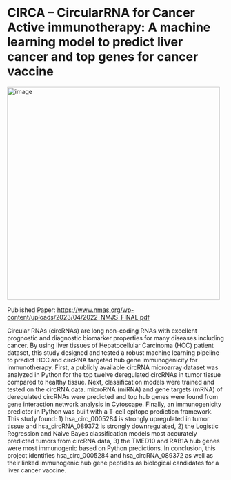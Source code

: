 # CIRCA – CircularRNA for Cancer Active immunotherapy: A machine learning model to predict liver cancer and top genes for cancer vaccine





<img width="493" alt="image" src="https://github.com/user-attachments/assets/820d338c-5e56-4f73-a4d8-e69115ffed9e" />



Published Paper: https://www.nmas.org/wp-content/uploads/2023/04/2022_NMJS_FINAL.pdf



Circular RNAs (circRNAs) are long non-coding RNAs with excellent prognostic and diagnostic biomarker properties for many diseases including cancer. By using liver tissues of Hepatocellular Carcinoma (HCC) patient dataset, this study designed and tested a robust machine learning pipeline to predict HCC and circRNA targeted hub gene immunogenicity for immunotherapy. First, a publicly available circRNA microarray dataset was analyzed in Python for the top twelve deregulated circRNAs in tumor tissue compared to healthy tissue. Next, classification models were trained and tested on the circRNA data. microRNA (miRNA) and gene targets (mRNA) of deregulated circRNAs were predicted and top hub genes were found from gene interaction network analysis in Cytoscape. Finally, an immunogenicity predictor in Python was built with a T-cell epitope prediction framework. This study found: 1) hsa_circ_0005284 is strongly upregulated in tumor tissue and hsa_circRNA_089372 is strongly downregulated, 2) the Logistic Regression and Naive Bayes classification models most accurately predicted tumors from circRNA data, 3) the TMED10 and RAB1A hub genes were most immunogenic based on Python predictions. In conclusion, this project identifies hsa_circ_0005284 and hsa_circRNA_089372 as well as their linked immunogenic hub gene peptides as biological candidates for a liver cancer vaccine.  
